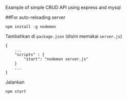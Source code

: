 Example of simple CRUD API using express and mysql

##For auto-reloading server

```
npm install -g nodemon
```

Tambahkan di `package.json` (disini memakai `server.js`)

```
{
    ...
    "scripts" : {
        "start": "nodemon server.js" 
    }
    ...
}
```
Jalankan

```
npm start
```